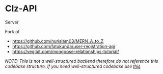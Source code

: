 # Clz-API

Server

Fork of

- https://github.com/nurislam03/MERN_A_to_Z
- https://github.com/fatukunda/user-registration-api
- https://vegibit.com/mongoose-relationships-tutorial/

*NOTE: This is not a well-structured backend therefore do not reference this codebase structure, If you need well-structured codebase use [this](https://github.com/sliit-foss/rsvp)*
